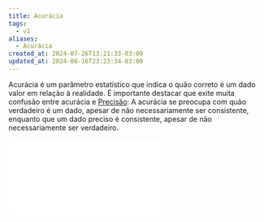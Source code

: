 ```yaml
---
title: Acurácia
tags:
  - v1
aliases:
  - Acurácia
created_at: 2024-07-26T13:21:33-03:00
updated_at: 2024-08-16T23:23:34-03:00
---
```


Acurácia é um parâmetro estatístico que indica o quão correto é um dado valor em relação à realidade. É importante destacar que exite muita confusão entre acurácia e [Precisão](Precisão.md): A acurácia se preocupa com quão verdadeiro é um dado, apesar de não necessariamente ser consistente, enquanto que um dado preciso é consistente, apesar de não necessariamente ser verdadeiro.

![2024-07-19-precisao_acuracia.excalidraw](../../../../../_excalidraw/2024-07-19-precisao_acuracia.excalidraw.md)